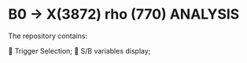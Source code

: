 # B0 -> X(3872) rho (770) ANALYSIS

The repository contains:

📌 Trigger Selection;
📌 S/B variables display;
